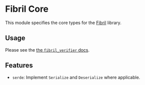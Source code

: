 # Fibril Core

This module specifies the core types for the [Fibril](https://docs.rs/fibril/) library.

## Usage

Please see the [the `fibril_verifier` docs](https://docs.rs/fibril_verifier/).

## Features

- `serde`: Implement `Serialize` and `Deserialize` where applicable.
